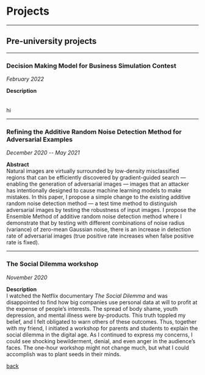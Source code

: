 # Projects


---


## Pre-university projects


---


### Decision Making Model for Business Simulation Contest
*February 2022*

**Description**\
\
\
hi


---


### Refining the Additive Random Noise Detection Method for Adversarial Examples   
*December 2020 -- May 2021*

**Abstract** \
Natural images are virtually surrounded by low-density misclassified regions that can be efficiently discovered by gradient-guided search — enabling the generation of adversarial images — images that an attacker has intentionally designed to cause machine learning models to make mistakes. In this paper, I propose a simple change to the existing additive random noise detection method — a test time method to distinguish adversarial images by testing the robustness of input images. I propose the Ensemble Method of additive random noise detection method where I demonstrate that by testing with different combinations of noise radius (variance) of zero-mean Gaussian noise, there is an increase in detection rate of adversarial images (true positive rate increases when false positive rate is fixed).


---


### The Social Dilemma workshop
*November 2020*

**Description** \
I watched the Netflix documentary *The Social Dilemma* and was disappointed to find how big companies use personal data at will to profit at the expense of people’s interests. The spread of body shame, youth depression, and mental illness were by-products. This truth toppled my belief, and I felt obligated to warn others of these outcomes. Thus, together with my friend, I initiated a workshop for parents and students to explain the social dilemma in the digital age. As I continued to express my concerns, I could see shocking bewilderment, denial, and even anger in the audience’s faces. The one-hour workshop might not change much, but what I could accomplish was to plant seeds in their minds.


[back](https://chaoqi-liu.github.io/experience)
